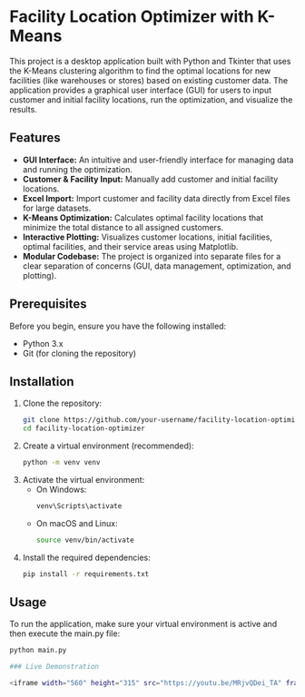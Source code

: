 # Facility Location Optimizer with K-Means

This project is a desktop application built with Python and Tkinter that uses the K-Means clustering algorithm to find the optimal locations for new facilities (like warehouses or stores) based on existing customer data. The application provides a graphical user interface (GUI) for users to input customer and initial facility locations, run the optimization, and visualize the results.

## Features

- **GUI Interface:** An intuitive and user-friendly interface for managing data and running the optimization.  
- **Customer & Facility Input:** Manually add customer and initial facility locations.  
- **Excel Import:** Import customer and facility data directly from Excel files for large datasets.  
- **K-Means Optimization:** Calculates optimal facility locations that minimize the total distance to all assigned customers.  
- **Interactive Plotting:** Visualizes customer locations, initial facilities, optimal facilities, and their service areas using Matplotlib.  
- **Modular Codebase:** The project is organized into separate files for a clear separation of concerns (GUI, data management, optimization, and plotting).

## Prerequisites

Before you begin, ensure you have the following installed:  
- Python 3.x  
- Git (for cloning the repository)

## Installation

1. Clone the repository:
    ```bash
    git clone https://github.com/your-username/facility-location-optimizer.git
    cd facility-location-optimizer
    ```
2. Create a virtual environment (recommended):
    ```bash
    python -m venv venv
    ```
3. Activate the virtual environment:  
    - On Windows:
      ```bash
      venv\Scripts\activate
      ```  
    - On macOS and Linux:
      ```bash
      source venv/bin/activate
      ```
4. Install the required dependencies:
    ```bash
    pip install -r requirements.txt
    ```

## Usage

To run the application, make sure your virtual environment is active and then execute the main.py file:
```bash
python main.py

### Live Demonstration

<iframe width="560" height="315" src="https://youtu.be/MRjvQDei_TA" frameborder="0" allow="accelerometer; autoplay; clipboard-write; encrypted-media; gyroscope; picture-in-picture" allowfullscreen></iframe>
